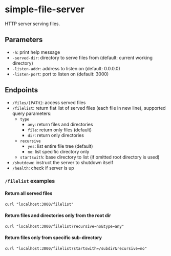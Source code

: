 # simple-file-server

HTTP server serving files.

## Parameters

* `-h`: print help message
* `-served-dir`: directory to serve files from (default: current working directory)
* `-listen-addr`: address to listen on (default: 0.0.0.0)
* `-listen-port`: port to listen on (default: 3000)

## Endpoints

* `/files/[PATH]`: access served files
* `/filelist`: return flat list of served files (each file in new line), supported query parameters:
  * `type`
    * `any`: return files and directories
    * `file`: return only files (default)
    * `dir`: return only directories
  * `recursive`
    * `yes`: list entire file tree (default)
    * `no`: list specific directory only
  * `startswith`: base directory to list (if omitted root directory is used)
* `/shutdown`: instruct the server to shutdown itself
* `/health`: check if server is up

### `/filelist` examples

#### Return all served files

```
curl "localhost:3000/filelist"
```

#### Return files and directories only from the root dir

```
curl "localhost:3000/filelist?recursive=no&type=any"
```

#### Return files only from specific sub-directory

```
curl "localhost:3000/filelist?startswith=/subdir&recursive=no"
```
